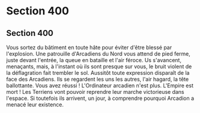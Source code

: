 # Section 400

## Section 400

Vous sortez du bâtiment en toute hâte pour éviter d'être blessé
par l'explosion. Une patrouille d'Arcadiens du Nord vous attend
de pied ferme, juste devant l'entrée, la queue en bataille et l'air
féroce. Us s'avancent, menaçants, mais, à l'instant où ils sont
presque sur vous, le bruit violent de la déflagration fait trembler
le sol. Aussitôt toute expression disparaît de la face des
Arcadiens. Ils se regardent les uns les autres, l'air hagard, la tête
ballottante. Vous avez réussi ! L'Ordinateur arcadien n'est
plus. L'Empire est mort ! Les Terriens vont pouvoir reprendre
leur marche victorieuse dans l'espace. Si toutefois ils arrivent, un
jour, à comprendre pourquoi Arcadion a menacé leur existence.